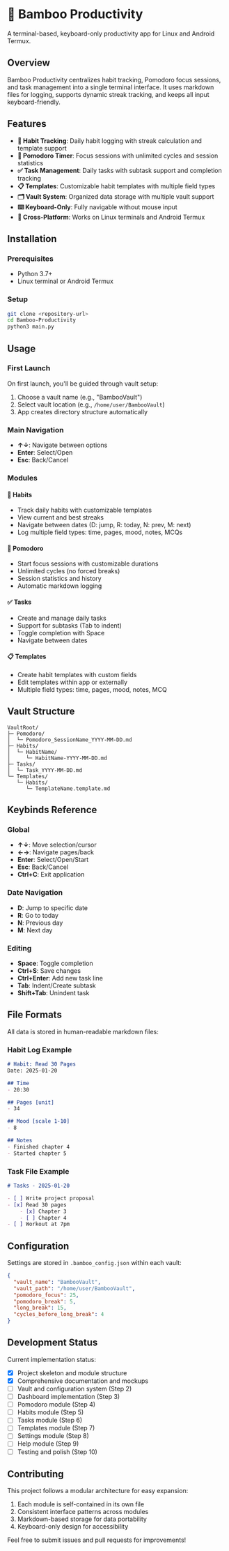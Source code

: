# 🎋 Bamboo Productivity

A terminal-based, keyboard-only productivity app for Linux and Android Termux.

## Overview

Bamboo Productivity centralizes habit tracking, Pomodoro focus sessions, and task management into a single terminal interface. It uses markdown files for logging, supports dynamic streak tracking, and keeps all input keyboard-friendly.

## Features

- **📝 Habit Tracking**: Daily habit logging with streak calculation and template support
- **🍅 Pomodoro Timer**: Focus sessions with unlimited cycles and session statistics  
- **✅ Task Management**: Daily tasks with subtask support and completion tracking
- **📋 Templates**: Customizable habit templates with multiple field types
- **🗂️ Vault System**: Organized data storage with multiple vault support
- **⌨️ Keyboard-Only**: Fully navigable without mouse input
- **📱 Cross-Platform**: Works on Linux terminals and Android Termux

## Installation

### Prerequisites
- Python 3.7+
- Linux terminal or Android Termux

### Setup
```bash
git clone <repository-url>
cd Bamboo-Productivity
python3 main.py
```

## Usage

### First Launch
On first launch, you'll be guided through vault setup:
1. Choose a vault name (e.g., "BambooVault")
2. Select vault location (e.g., `/home/user/BambooVault`)
3. App creates directory structure automatically

### Main Navigation
- **↑↓**: Navigate between options
- **Enter**: Select/Open
- **Esc**: Back/Cancel

### Modules

#### 📝 Habits
- Track daily habits with customizable templates
- View current and best streaks
- Navigate between dates (D: jump, R: today, N: prev, M: next)
- Log multiple field types: time, pages, mood, notes, MCQs

#### 🍅 Pomodoro
- Start focus sessions with customizable durations
- Unlimited cycles (no forced breaks)
- Session statistics and history
- Automatic markdown logging

#### ✅ Tasks
- Create and manage daily tasks
- Support for subtasks (Tab to indent)
- Toggle completion with Space
- Navigate between dates

#### 📋 Templates
- Create habit templates with custom fields
- Edit templates within app or externally
- Multiple field types: time, pages, mood, notes, MCQ

## Vault Structure

```
VaultRoot/
├─ Pomodoro/
│  └─ Pomodoro_SessionName_YYYY-MM-DD.md
├─ Habits/
│  └─ HabitName/
│     └─ HabitName-YYYY-MM-DD.md
├─ Tasks/
│  └─ Task_YYYY-MM-DD.md
└─ Templates/
   └─ Habits/
      └─ TemplateName.template.md
```

## Keybinds Reference

### Global
- **↑↓**: Move selection/cursor
- **←→**: Navigate pages/back  
- **Enter**: Select/Open/Start
- **Esc**: Back/Cancel
- **Ctrl+C**: Exit application

### Date Navigation
- **D**: Jump to specific date
- **R**: Go to today
- **N**: Previous day
- **M**: Next day

### Editing
- **Space**: Toggle completion
- **Ctrl+S**: Save changes
- **Ctrl+Enter**: Add new task line
- **Tab**: Indent/Create subtask
- **Shift+Tab**: Unindent task

## File Formats

All data is stored in human-readable markdown files:

### Habit Log Example
```markdown
# Habit: Read 30 Pages
Date: 2025-01-20

## Time
- 20:30

## Pages [unit]
- 34

## Mood [scale 1-10]
- 8

## Notes
- Finished chapter 4
- Started chapter 5
```

### Task File Example
```markdown
# Tasks - 2025-01-20

- [ ] Write project proposal
- [x] Read 30 pages
    - [x] Chapter 3
    - [ ] Chapter 4
- [ ] Workout at 7pm
```

## Configuration

Settings are stored in `.bamboo_config.json` within each vault:

```json
{
  "vault_name": "BambooVault",
  "vault_path": "/home/user/BambooVault",
  "pomodoro_focus": 25,
  "pomodoro_break": 5,
  "long_break": 15,
  "cycles_before_long_break": 4
}
```

## Development Status

Current implementation status:
- [x] Project skeleton and module structure
- [x] Comprehensive documentation and mockups
- [ ] Vault and configuration system (Step 2)
- [ ] Dashboard implementation (Step 3)
- [ ] Pomodoro module (Step 4)
- [ ] Habits module (Step 5)
- [ ] Tasks module (Step 6)
- [ ] Templates module (Step 7)
- [ ] Settings module (Step 8)
- [ ] Help module (Step 9)
- [ ] Testing and polish (Step 10)

## Contributing

This project follows a modular architecture for easy expansion:
1. Each module is self-contained in its own file
2. Consistent interface patterns across modules
3. Markdown-based storage for data portability
4. Keyboard-only design for accessibility

Feel free to submit issues and pull requests for improvements!